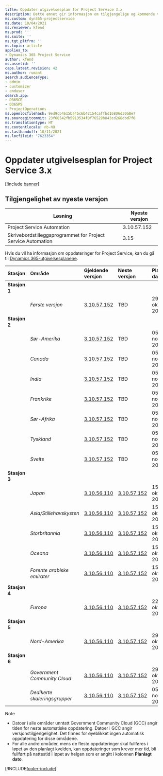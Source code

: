 ```yaml
---
title: Oppdater utgivelsesplan for Project Service 3.x
description: Dette emnet gir informasjon om tilgjengelige og kommende versjoner av Dynamics 365 Project Service Automation.
ms.custom: dyn365-projectservice
ms.date: 10/04/2021
ms.reviewer: kfend
ms.prod: ''
ms.suite: ''
ms.tgt_pltfrm: ''
ms.topic: article
applies_to:
- Dynamics 365 Project Service
author: kfend
ms.assetid: ''
caps.latest.revision: 42
ms.author: rumant
search.audienceType:
- admin
- customizer
- enduser
search.app:
- D365CE
- D365PS
- ProjectOperations
ms.openlocfilehash: 9ed9cb4615ba45c6b42154caffbd16806d30a8e7
ms.sourcegitcommit: 23f68542fb5913534f0f76529b843cd268dbd7f6
ms.translationtype: HT
ms.contentlocale: nb-NO
ms.lasthandoff: 10/11/2021
ms.locfileid: "7623354"
---
```

# <a name="update-release-schedule-for-project-service-3x"></a>Oppdater utgivelsesplan for Project Service 3.x

[!include [banner](../includes/psa-now-project-operations.md)]

## <a name="latest-version-availability"></a>Tilgjengelighet av nyeste versjon

| Løsning  | Nyeste versjon |
|-------|----|
| Project Service Automation    | 3.10.57.152 |
| Skrivebordstilleggsprogrammet for Project Service Automation                | 3.15          |

Hvis du vil ha informasjon om oppdateringer for Project Service, kan du gå til [Dynamics 365-utgivelsesplanene](/dynamics365/release-plans/). 

| Stasjon  | Område | Gjeldende versjon | Neste versjon |  Planlagt dato
| :---   | :---   | :---   | :---   |:---   |         
|<strong>Stasjon 1</strong> | |  |  | |
| | <i>Første versjon</i> | [3.10.57.152](whats-new-ur-36.md) | TBD | 29. oktober 2021
|<strong>Stasjon 2</strong> | |  |  | |
| | <i>Sør-Amerika</i> | [3.10.57.152](whats-new-ur-36.md) | TBD | 05. november 2021
| | <i>Canada</i> | [3.10.57.152](whats-new-ur-36.md) | TBD | 05. november 2021
| | <i>India</i> | [3.10.57.152](whats-new-ur-36.md) | TBD | 05. november 2021
| | <i>Frankrike</i> | [3.10.57.152](whats-new-ur-36.md) | TBD | 05. november 2021
| | <i>Sør-Afrika</i> | [3.10.57.152](whats-new-ur-36.md) | TBD | 05. november 2021
| | <i>Tyskland</i> | [3.10.57.152](whats-new-ur-36.md) | TBD | 05. november 2021
| | <i>Sveits</i> | [3.10.57.152](whats-new-ur-36.md) | TBD | 05. november 2021
|<strong>Stasjon 3</strong> | |  |  | |
| | <i>Japan</i> | [3.10.56.110](whats-new-ur-35.md) | [3.10.57.152](whats-new-ur-36.md) | 15. oktober 2021
| | <i>Asia/Stillehavskysten</i> | [3.10.56.110](whats-new-ur-35.md) | [3.10.57.152](whats-new-ur-36.md) | 15. oktober 2021
| | <i>Storbritannia</i> | [3.10.56.110](whats-new-ur-35.md) | [3.10.57.152](whats-new-ur-36.md) | 15. oktober 2021
| | <i>Oceana</i> | [3.10.56.110](whats-new-ur-35.md) | [3.10.57.152](whats-new-ur-36.md) | 15. oktober 2021
| | <i>Forente arabiske emirater</i> | [3.10.56.110](whats-new-ur-35.md) | [3.10.57.152](whats-new-ur-36.md) | 15. oktober 2021
|<strong>Stasjon 4</strong> | |  |  | |
| | <i>Europa</i> | [3.10.56.110](whats-new-ur-35.md) | [3.10.57.152](whats-new-ur-36.md) | 22. oktober 2021
|<strong>Stasjon 5</strong> | |  |  | |
| | <i>Nord-Amerika</i> | [3.10.56.110](whats-new-ur-35.md) | [3.10.57.152](whats-new-ur-36.md) | 29. oktober 2021
|<strong>Stasjon 6</strong> | |  |  | |
| | <i>Government Community Cloud</i> | [3.10.56.110](whats-new-ur-35.md) | [3.10.57.152](whats-new-ur-36.md) | 29. oktober 2021
| | <i>Dedikerte skaleringsgrupper</i> | [3.10.56.110](whats-new-ur-35.md) | [3.10.57.152](whats-new-ur-36.md) | 05. november 2021


>[!Note]
> - Datoer i alle områder unntatt Government Community Cloud (GCC) angir tiden for neste automatiske oppdatering. Datoer i GCC angir versjonstilgjengelighet. Det finnes for øyeblikket ingen automatisk oppdatering for disse områdene.
> - For alle andre områder, mens de fleste oppdateringer skal fullføres i løpet av den planlagt kvelden, kan oppdateringer som krever mer tid, bli fullført på nattestid i løpet av helgen som er angitt i kolonnen **Planlagt dato**.


[!INCLUDE[footer-include](../includes/footer-banner.md)]
